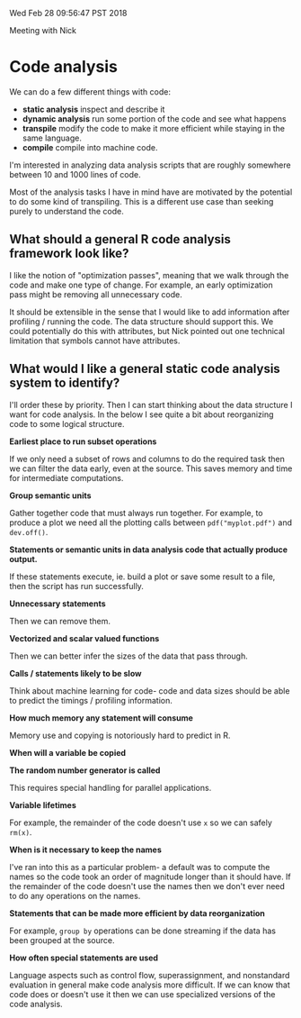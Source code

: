 Wed Feb 28 09:56:47 PST 2018

Meeting with Nick

# Code analysis 

We can do a few different things with code:

- __static analysis__ inspect and describe it
- __dynamic analysis__ run some portion of the code and see what happens
- __transpile__ modify the code to make it more efficient while staying in
  the same language.
- __compile__ compile into machine code.

I'm interested in analyzing data analysis scripts that are roughly
somewhere between 10 and 1000 lines of code.

Most of the analysis tasks I have in mind have are motivated by the
potential to do some kind of transpiling. This is a different use case
than seeking purely to understand the code.

## What should a general R code analysis framework look like?

I like the notion of "optimization passes", meaning that we walk through the
code and make one type of change. For example, an early optimization pass
might be removing all unnecessary code.

It should be extensible in the sense that I would like to add information
after profiling / running the code. The data structure should support this.
We could potentially do this with attributes, but Nick pointed out one
technical limitation that symbols cannot have attributes.


## What would I like a general static code analysis system to identify?

I'll order these by priority. Then I can start thinking about the data
structure I want for code analysis. In the below I see quite a bit about
reorganizing code to some logical structure.

__Earliest place to run subset operations__

If we only need a subset of rows and columns to do the required task then
we can filter the data early, even at the source. This saves memory and
time for intermediate computations.

__Group semantic units__

Gather together code that must always run together. For example, to
produce a plot we need all the plotting calls between `pdf("myplot.pdf")`
and `dev.off()`.

__Statements or semantic units in data analysis code that actually produce
output.__

If these statements execute, ie. build a plot or save some result to a
file, then the script has run successfully. 

__Unnecessary statements__

Then we can remove them.

__Vectorized and scalar valued functions__

Then we can better infer the sizes of the data that pass through.

__Calls / statements likely to be slow__

Think about machine learning for code- code and data sizes should be able
to predict the timings / profiling information.

__How much memory any statement will consume__

Memory use and copying is notoriously hard to predict in R.

__When will a variable be copied__

__The random number generator is called__

This requires special handling for parallel applications.

__Variable lifetimes__

For example, the remainder of the code doesn't use `x` so we can safely `rm(x)`.

__When is it necessary to keep the names__

I've ran into this as a particular problem- a default was to compute the
names so the code took an order of magnitude longer than it should have.
If the remainder of the code doesn't use the names then we don't ever need
to do any operations on the names.

__Statements that can be made more efficient by data reorganization__

For example, `group by` operations can be done streaming if the data
has been grouped at the source.

__How often special statements are used__

Language aspects such as control flow, superassignment, and nonstandard
evaluation in general make code analysis more difficult. If we can know
that code does or doesn't use it then we can use specialized versions of
the code analysis.
